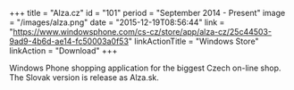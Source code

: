 +++
title = "Alza.cz"
id = "101"
period = "September 2014 - Present"
image = "/images/alza.png"
date = "2015-12-19T08:56:44"
link = "https://www.windowsphone.com/cs-cz/store/app/alza-cz/25c44503-9ad9-4b6d-ae14-fc50003a0f53"
linkActionTitle = "Windows Store"
linkAction = "Download"
+++

Windows Phone shopping application for the biggest Czech on-line shop. The Slovak version is release as Alza.sk.
